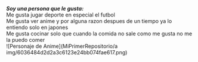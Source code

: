 ***Soy una persona que le gusta:***  
Me gusta jugar deporte en especial el futbol  
Me gusta ver anime y por alguna razon despues de un tiempo ya lo entiendo solo en japones  
Me gusta cocinar solo que cuando la comida no sale como me gusta no me la puedo comer  
![Personaje de Anime](MiPrimerRepositorio/a img/6036484d2d2a3c6123e24bb074fae617.png)
